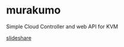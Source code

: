murakumo
========
Simple Cloud Controller and web API for KVM

[slideshare](http://www.slideshare.net/shin5ok/murakumo)
